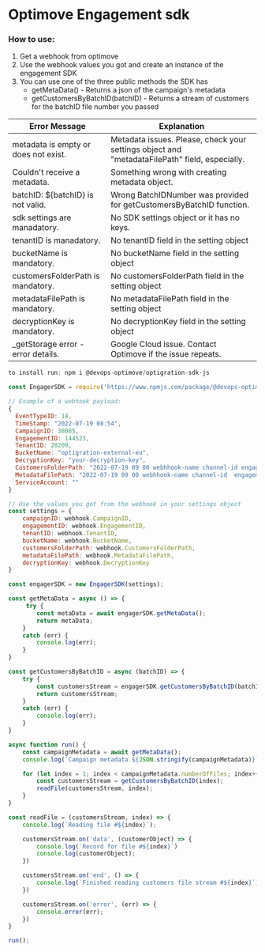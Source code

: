 # Optimove Engagement sdk

### How to use:

1. Get a webhook from optimove
2. Use the webhook values you got and create an instance of the engagement SDK
3. You can use one of the three public methods the SDK has
    * getMetaData() - Returns a json of the campaign's metadata
    * getCustomersByBatchID(batchID) - Returns a stream of customers for the batchID file number you passed


| Error Message | Explanation |
| --- | --- |
| metadata is empty or does not exist. | Metadata issues. Please, check your settings object and "metadataFilePath" field, especially. |
| Couldn't receive a metadata.| Something wrong with creating metadata object. |
| batchID: ${batchID} is not valid. | Wrong BatchIDNumber was provided for getCustomersByBatchID function. |
| sdk settings are manadatory.| No SDK settings object or it has no keys. |
| tenantID is manadatory.| No tenantID field in the setting object |
| bucketName is mandatory.| No bucketName field in the setting object |
| customersFolderPath is mandatory.| No customersFolderPath field in the setting object |
| metadataFilePath is mandatory.| No metadataFilePath field in the setting object |
| decryptionKey is mandatory.| No decryptionKey field in the setting object |
| _getStorage error - error details. | Google Cloud issue. Contact Optimove if the issue repeats. |


```javascript
to install run: npm i @devops-optimove/optigration-sdk-js

const EngagerSDK = require('https://www.npmjs.com/package/@devops-optimove/optigration-sdk-js')

// Example of a webhook payload:
{
  EventTypeID: 14,
  TimeStamp: "2022-07-19 08:54",
  CampaignID: 38085,
  EngagementID: 144523,
  TenantID: 28209,
  BucketName: "optigration-external-eu",
  DecryptionKey: "your-decryption-key",
  CustomersFolderPath: "2022-07-19 09 00 webhhook-name channel-id engagement-id/customers",
  MetadataFilePath: "2022-07-19 09 00 webhhook-name channel-id  engagement-id/metadata_engagement-id",
  ServiceAccount: ""
}

// Use the values you got from the webhook in your settings object
const settings = {    
    campaignID: webhook.CampaignID,
    engagementID: webhook.EngagementID,
    tenantID: webhook.TenantID,
    bucketName: webhook.BucketName,            
    customersFolderPath: webhook.CustomersFolderPath,
    metadataFilePath: webhook.MetadataFilePath,
    decryptionKey: webhook.DecryptionKey
}

const engagerSDK = new EngagerSDK(settings);

const getMetaData = async () => {
     try {
        const metaData = await engagerSDK.getMetaData();
        return metaData;
    }
    catch (err) {
        console.log(err);
    }
}

const getCustomersByBatchID = async (batchID) => {
    try {        
        const customersStream = engagerSDK.getCustomersByBatchID(batchID);
        return customersStream;
    }
    catch (err) {
        console.log(err);
    }
}

async function run() {
    const campaignMetadata = await getMetaData();
    console.log(`Campaign metadata ${JSON.stringify(campaignMetadata)}`)

    for (let index = 1; index < campaignMetadata.numberOfFiles; index++) {
        const customersStream = getCustomersByBatchID(index);
        readFile(customersStream, index);
    }
}

const readFile = (customersStream, index) => {
    console.log(`Reading file #${index}`);

    customersStream.on('data', (customerObject) => {
        console.log(`Record for file #${index}`)
        console.log(customerObject);
    })

    customersStream.on('end', () => {
        console.log(`Finished reading customers file stream #${index}`);        
    }) 

    customersStream.on('error', (err) => {
        console.error(err);        
    }) 
}

run();
```
